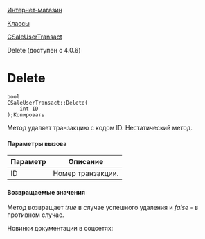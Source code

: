 [Интернет-магазин](/api_help/sale/index.php)

[Классы](/api_help/sale/classes/index.php)

[CSaleUserTransact](/api_help/sale/classes/csaleusertransact/index.php)

Delete (доступен с 4.0.6)

Delete
======

```
bool
CSaleUserTransact::Delete(
	int ID
);Копировать
```

Метод удаляет транзакцию с кодом ID. Нестатический метод.

#### Параметры вызова

| Параметр | Описание |
| --- | --- |
| ID | Номер транзакции. |

#### Возвращаемые значения

Метод возвращает *true* в случае успешного удаления и *false* - в противном случае.

Новинки документации в соцсетях: